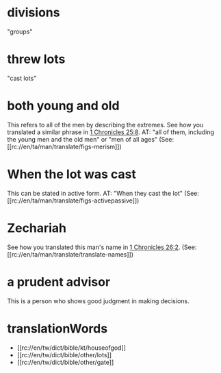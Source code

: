 # divisions

"groups"

# threw lots

"cast lots"

# both young and old

This refers to all of the men by describing the extremes. See how you translated a similar phrase in [1 Chronicles 25:8](../25/06.md). AT: "all of them, including the young men and the old men" or "men of all ages" (See: [[rc://en/ta/man/translate/figs-merism]])

# When the lot was cast

This can be stated in active form. AT: "When they cast the lot" (See: [[rc://en/ta/man/translate/figs-activepassive]])

# Zechariah

See how you translated this man's name in [1 Chronicles 26:2](./01.md). (See: [[rc://en/ta/man/translate/translate-names]])

# a prudent advisor

This is a person who shows good judgment in making decisions.

# translationWords

* [[rc://en/tw/dict/bible/kt/houseofgod]]
* [[rc://en/tw/dict/bible/other/lots]]
* [[rc://en/tw/dict/bible/other/gate]]